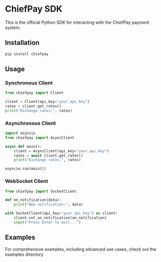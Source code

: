 # ChiefPay SDK

This is the official Python SDK for interacting with the ChiefPay payment system.

## Installation

```bash
pip install chiefpay
```

## Usage

### Synchronous Client

```python
from chiefpay import Client

client = Client(api_key="your_api_key")
rates = client.get_rates()
print("Exchange rates:", rates)
```
### Asynchronous Client

```python
import asyncio
from chiefpay import AsyncClient

async def main():
    client = AsyncClient(api_key="your_api_key")
    rates = await client.get_rates()
    print("Exchange rates:", rates)

asyncio.run(main())
```

### WebSocket Client

```python
from chiefpay import SocketClient

def on_notification(data):
    print("New notification:", data)

with SocketClient(api_key="your_api_key") as client:
    client.set_on_notification(on_notification)
    input("Press Enter to exit...")
```

## Examples

For comprehensive examples, including advanced use cases, check out the examples directory
